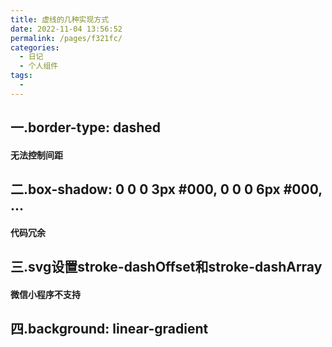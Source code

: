 ```yaml
---
title: 虚线的几种实现方式
date: 2022-11-04 13:56:52
permalink: /pages/f321fc/
categories:
  - 日记
  - 个人组件
tags:
  - 
---
```

## 一.border-type: dashed
#### 无法控制间距
## 二.box-shadow: 0 0 0 3px #000, 0 0 0 6px #000, ...
#### 代码冗余

## 三.svg设置stroke-dashOffset和stroke-dashArray
#### 微信小程序不支持
## 四.background: linear-gradient

